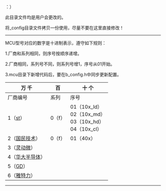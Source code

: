 ：）

此目录文件均是用户会更改的。

将_config目录文件拷贝一份使用，尽量不要在这里直接修改！

------

MCU型号对应的数字是十进制表示，遵守如下规则：

1.厂商和系列相同，则序号按顺序递增。

2.厂商相同，系列号不同，则系列号增1，序号从01开始。

3.mcu目录下新增代码后，要在b_config.h中同步更新配置。

| 万 千                                | 百     | 十 个                                                        |
| ------------------------------------ | ------ | ------------------------------------------------------------ |
| 厂商编号                             | 系列   | 序号                                                         |
| 1（[st](www.st.com)）                | 0（f） | 01（10x_ld）<br>02（10x_md）<br>03（10x_hd）<br>04（10x_cl） |
| 2（[国民技术](www.nationstech.com)） | 0（f） | 01（40x）                                                    |
| 3（[灵动微](www.mindmotion.com.cn)） |        |                                                              |
| 4（[华大半导体](www.hdsc.com.cn)）   |        |                                                              |
| 5（[GD](www.gd32mcu.com)）           |        |                                                              |
| 6（[雅特力](www.arterytek.com)）     |        |                                                              |

---

